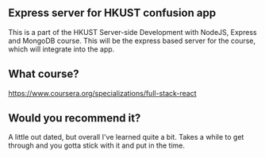 ## Express server for HKUST confusion app

This is a part of the HKUST Server-side Development with NodeJS, Express and MongoDB course. 
This will be the express based server for the course, which will integrate into the app. 

## What course? 

https://www.coursera.org/specializations/full-stack-react

## Would you recommend it? 

A little out dated, but overall I've learned quite a bit. Takes a while to
get through and you gotta stick with it and put in the time. 